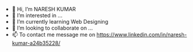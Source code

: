 - 👋 Hi, I’m NARESH KUMAR
- 👀 I’m interested in ...
- 🌱 I’m currently learning Web Designing 
- 💞️ I’m looking to collaborate on ...
- 📫 To contact me message me on https://www.linkedin.com/in/naresh-kumar-a24b35228/

<!---
NareshKumar8740908405/NareshKumar8740908405 is a ✨ special ✨ repository because its `README.md` (this file) appears on your GitHub profile.
You can click the Preview link to take a look at your changes.
--->
